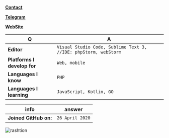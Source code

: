 [**Contact**](https://instagram.com/emreebakkall)

[**Telegram**](https://t.me/rashtion)

[**WebSite**](https://emre-bakkal.com)

Q | A
--- | --- 
**Editor**  | `Visual Studio Code, Sublime Text 3, //IDE: phpStorm, webStorm`
**Platforms I develop for** | `Web, mobile`
**Languages I know**  | `PHP`
**Languages I learning** | `JavaScript, Kotlin, GO`


info | answer
--- | ---
**Joined GitHub on:** | `26 April 2020`



<p align="center">&nbsp;<img align="left" src="https://github-readme-stats.vercel.app/api?username=rashtion&theme=algolia&show_icons=true" alt="rashtion"/></p>

